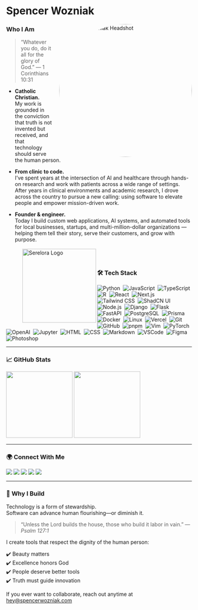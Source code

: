 # **Spencer Wozniak**

<img alt="Spencer Wozniak Headshot"
     src="https://www.spencerwozniak.com/_next/image?url=%2Fheadshot-transparent.png&w=1920&q=75"
     width="360" align="right"
     style="border-radius: 100%; margin-left: 20px;"/>

### **Who I Am**

> “Whatever you do, do it all for the glory of God.” — 1 Corinthians 10:31

- **Catholic Christian.**  
  My work is grounded in the conviction that truth is not invented but received, and that technology should serve the human person.

- **From clinic to code.**  
  I’ve spent years at the intersection of AI and healthcare through hands-on research and work with patients across a wide range of settings. After years in clinical environments and academic research, I drove across the country to pursue a new calling: using software to elevate people and empower mission-driven work.

- **Founder & engineer.**  
  Today I build custom web applications, AI systems, and automated tools for local businesses, startups, and multi-million-dollar organizations — helping them tell their story, serve their customers, and grow with purpose.
  <br/><br/>
  <a href="https://www.serelora.com" target="_blank">
  <img
    alt="Serelora Logo"
    src="https://www.serelora.com/serelora-font-white.png"
    width="200"
    align="left"
    style="margin-left: 20px;"
  />
</a>
<br/>

### 🛠 **Tech Stack**

![Python](https://img.shields.io/badge/-Python-05122A?style=flat&logo=python)&nbsp;
![JavaScript](https://img.shields.io/badge/-JavaScript-05122A?style=flat&logo=javascript)&nbsp;
![TypeScript](https://img.shields.io/badge/-TypeScript-05122A?style=flat&logo=typescript)&nbsp;
![R](https://img.shields.io/badge/-R-05122A?style=flat&logo=r&logoColor=276DC3)&nbsp;
![React](https://img.shields.io/badge/-React-05122A?style=flat&logo=react)&nbsp;
![Next.js](https://img.shields.io/badge/-Next.js-05122A?style=flat&logo=next.js)&nbsp;
![Tailwind CSS](https://img.shields.io/badge/-Tailwind%20CSS-05122A?style=flat&logo=tailwindcss)&nbsp;
![ShadCN UI](https://img.shields.io/badge/-shadcn/ui-05122A?style=flat)&nbsp;
![Node.js](https://img.shields.io/badge/-Node.js-05122A?style=flat&logo=node.js)&nbsp;
![Django](https://img.shields.io/badge/-Django-05122A?style=flat&logo=django&logoColor=092E20)&nbsp;
![Flask](https://img.shields.io/badge/-Flask-05122A?style=flat&logo=flask)&nbsp;
![FastAPI](https://img.shields.io/badge/-FastAPI-05122A?style=flat&logo=fastapi)&nbsp;
![PostgreSQL](https://img.shields.io/badge/-PostgreSQL-05122A?style=flat&logo=postgresql)&nbsp;
![Prisma](https://img.shields.io/badge/-Prisma-05122A?style=flat&logo=prisma)&nbsp;
![Docker](https://img.shields.io/badge/-Docker-05122A?style=flat&logo=docker)&nbsp;
![Linux](https://img.shields.io/badge/-Linux-05122A?style=flat&logo=linux)&nbsp;
![Vercel](https://img.shields.io/badge/-Vercel-05122A?style=flat&logo=vercel)&nbsp;
![Git](https://img.shields.io/badge/-Git-05122A?style=flat&logo=git)&nbsp;
![GitHub](https://img.shields.io/badge/-GitHub-05122A?style=flat&logo=github)&nbsp;
![pnpm](https://img.shields.io/badge/-pnpm-05122A?style=flat&logo=pnpm)&nbsp;
![Vim](https://img.shields.io/badge/-Vim-05122A?style=flat&logo=vim)&nbsp;
![PyTorch](https://img.shields.io/badge/-PyTorch-05122A?style=flat&logo=pytorch)&nbsp;
![OpenAI](https://img.shields.io/badge/-OpenAI-05122A?style=flat&logo=openai)&nbsp;
![Jupyter](https://img.shields.io/badge/-Jupyter-05122A?style=flat&logo=jupyter)&nbsp;
![HTML](https://img.shields.io/badge/-HTML-05122A?style=flat&logo=html5)&nbsp;
![CSS](https://img.shields.io/badge/-CSS-05122A?style=flat&logo=css3&logoColor=1572B6)&nbsp;
![Markdown](https://img.shields.io/badge/-Markdown-05122A?style=flat&logo=markdown)&nbsp;
![VSCode](https://img.shields.io/badge/-Visual%20Studio%20Code-05122A?style=flat&logo=visual-studio-code&logoColor=007ACC)&nbsp;
![Figma](https://img.shields.io/badge/-Figma-05122A?style=flat&logo=figma)&nbsp;
![Photoshop](https://img.shields.io/badge/-Photoshop-05122A?style=flat&logo=adobephotoshop)&nbsp;

---

### 📈 **GitHub Stats**

<p align="left">
  <img height="180em" src="https://github-readme-stats-eight-theta.vercel.app/api?username=spencerwozniak&show_icons=true&theme=algolia&include_all_commits=true&count_private=true"/>
  <img height="180em" src="https://github-readme-stats-eight-theta.vercel.app/api/top-langs/?username=spencerwozniak&layout=compact&langs_count=8&theme=algolia"/>
</p>

---

### 🌍 **Connect With Me**

<p align="left">
<a href="mailto:hey@spencerwozniak.com"><img src="https://img.shields.io/badge/-hey@spencerwozniak.com-D14836?style=flat&logo=gmail&logoColor=white"/></a>
<a href="https://www.spencerwozniak.com/" target="_blank" rel="noreferrer"><img src="https://img.shields.io/badge/-spencerwozniak.com-2C5282?style=flat"/></a>
<a href="https://www.serelora.com/" target="_blank" rel="noreferrer"><img src="https://img.shields.io/badge/-serelora.com-DAA520?style=flat"/></a>
<a href="https://www.linkedin.com/in/spencerwozniak/" target="_blank" rel="noreferrer"><img src="https://img.shields.io/badge/-LinkedIn-0077B5?style=flat&logo=linkedin&logoColor=white"/></a>
<a href="https://scholar.google.com/citations?user=vBp7kzAAAAAJ&hl=en" target="_blank" rel="noreferrer"><img src="https://img.shields.io/badge/-Google%20Scholar-4285F4?style=flat&logo=google-scholar&logoColor=white"/></a>
</p>

---

### 🙏 **Why I Build**

Technology is a form of stewardship.  
Software can advance human flourishing—or diminish it.

> “Unless the Lord builds the house, those who build it labor in vain.” — *Psalm 127:1*

I create tools that respect the dignity of the human person:

✔️ Beauty matters  
✔️ Excellence honors God  
✔️ People deserve better tools  
✔️ Truth must guide innovation

If you ever want to collaborate, reach out anytime at [hey@spencerwozniak.com](mailto:hey@spencerwozniak.com)
